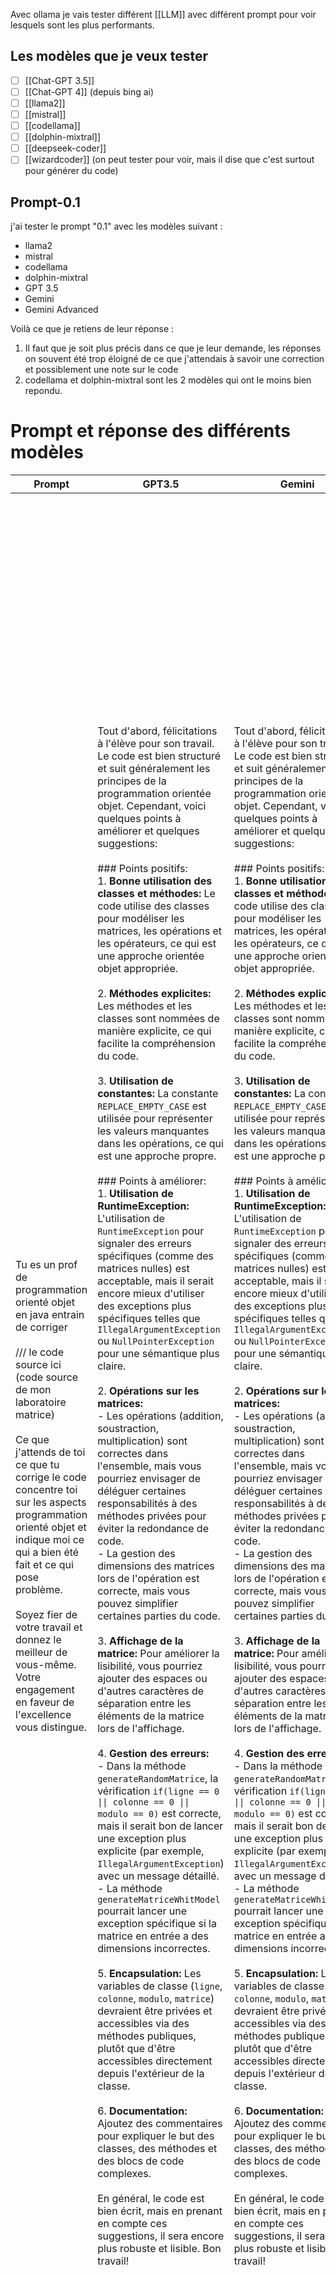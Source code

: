 Avec ollama je vais tester différent [[LLM]] avec différent prompt pour voir lesquels sont les plus performants. 

## Les modèles que je veux tester 
- [ ] [[Chat-GPT 3.5]]
- [ ] [[Chat-GPT 4]] (depuis bing ai)
- [ ] [[llama2]]
- [ ] [[mistral]]
- [ ] [[codellama]]
- [ ] [[dolphin-mixtral]]
- [ ] [[deepseek-coder]]
- [ ] [[wizardcoder]] (on peut tester pour voir, mais il dise que c'est surtout pour générer du code)

## Prompt-0.1 
j'ai tester le prompt "0.1" avec les modèles suivant :
- llama2
- mistral 
- codellama
- dolphin-mixtral
- GPT 3.5
- Gemini
- Gemini Advanced

Voilà ce que je retiens de leur réponse :
1. Il faut que je soit plus précis dans ce que je leur demande, les réponses on souvent été trop éloigné de ce que j'attendais à savoir une correction et possiblement une note sur le code
2. codellama et dolphin-mixtral sont les 2 modèles qui ont le moins bien repondu. 

# Prompt et réponse des différents modèles

| Prompt                                                                                                                                                                                                                                                                                                                                                                                                                                                               | GPT3.5                                                                                                                                                                                                                                                                                                                                                                                                                                                                                                                                                                                                                                                                                                                                                                                                                                                                                                                                                                                                                                                                                                                                                                                                                                                                                                                                                                                                                                                                                                                                                                                                                                                                                                                                                                                                                                                                                                                                                                                                                                                                                                                                                                                                                                                                                                                                                                                                                                                                                                                                                                                                                                                                                                                                                                      | Gemini                                                                                                                                                                                                                                                                                                                                                                                                                                                                                                                                                                                                                                                                                                                                                                                                                                                                                                                                                                                                                                                                                                                                                                                                                                                                                                                                                                                                                                                                                                                                                                                                                                                                                                                                                                                                                                                                                                                                                                                                                                                                                                                                                                                                                                                                                                                                                                                                                                                                                                                                                                                                                                                                                                                                                                      | Gemini Advanced                                                                                                                                                                                                                                                                                                                                                                                                                                                                                                                                                                                                                                                                                                                                                                                                                                                                                                                                                                                                                                                                                                                                                                                                                                                                                                                                                                                                                                                                                                                                                                                                                                                                                                                                                                                                                                                                                                                                                                                                                                                                                                                                                                                                                                                                                                                                                                                                                                                                                                                                                                                                                                                                                                                                                             | Mistral                                                                                                                                                                                                                                                                                                                                                                                                                                                                                                                                                                                                                                                                                                                                                                                                                                                                                                                                                                                                                                                                                                                                                                                                                                                                                                                                                                                                                                                                                                                                                                                                                                                                                                                                                                                                                                                                                                                                                                                                                                                                                                                                                                                                                                                                                                                                                                                                                                                                                                                                                                                                                                                                | llama                                                                                                                                                                                                                                                                                                                                                                                                                                                                                                                                                                                                                                                                                                                                                                                                                                                                                                                                                                                                                                                                                                                                                                                                                                                                                                                                                                                                                                                                                                                                                                                                                                                                                                                                                                                                                                                                                                                                                                                                                                                                                                                                                                                                                                                                                                                                                                                                                                                                                                                                                                                                                                                                                                                                                                                                                                                                                                                                                                                                                                                                                                                                                                                                                                                                                                                                                                                                                                                                                                                              | codellama                                                                                                                                                                                                                                                                                                                                                                                                                                                                                                                                                                                                                                                                                                                                                                                                                                                                                                                                                                                                                                                                                                                                                                                                                                                                                                                                                                                                                                                                                                                                                                                                                                                                                                                                                                                                                                                                                                                                                                                                                                                                                                                                                                                                                                                                                                                                                                                                                                                                                                                                                                                                                                                                                                                                                                                                                                                                                                                                                                                                                                                                                                                                                                                                                                                                                                                                                                                                                                                                                                                                                                                                                                                                                                                                                                                                                                                                                                                                                                                                                                                                                                                                                                                                                                                                                                                                                                                                                                                                                                                                                                                                                                                                                                                                                                                                                                                                                                                                                                                                                                                                                                                                                                                                                                                                                                                                                                                                                                                               | dolphin-mixtral                                                                                                                                                                                                                                                                                                                                                                                                                                                                                                                                                                                                                                                                                                                                                                                                                                                                                                                                                                                                                                                                                                                                                                                                                                                                                                                                                                                                                                                                                                                                                                                                                                                                                                                                                                                                                                                                                                                                                                                                                                                                                                                                                                                                                                                                                                                                                                                                                                                                                                                                                                                                                                                                                                                                                                                                                                                                                                                                 |
| -------------------------------------------------------------------------------------------------------------------------------------------------------------------------------------------------------------------------------------------------------------------------------------------------------------------------------------------------------------------------------------------------------------------------------------------------------------------- | --------------------------------------------------------------------------------------------------------------------------------------------------------------------------------------------------------------------------------------------------------------------------------------------------------------------------------------------------------------------------------------------------------------------------------------------------------------------------------------------------------------------------------------------------------------------------------------------------------------------------------------------------------------------------------------------------------------------------------------------------------------------------------------------------------------------------------------------------------------------------------------------------------------------------------------------------------------------------------------------------------------------------------------------------------------------------------------------------------------------------------------------------------------------------------------------------------------------------------------------------------------------------------------------------------------------------------------------------------------------------------------------------------------------------------------------------------------------------------------------------------------------------------------------------------------------------------------------------------------------------------------------------------------------------------------------------------------------------------------------------------------------------------------------------------------------------------------------------------------------------------------------------------------------------------------------------------------------------------------------------------------------------------------------------------------------------------------------------------------------------------------------------------------------------------------------------------------------------------------------------------------------------------------------------------------------------------------------------------------------------------------------------------------------------------------------------------------------------------------------------------------------------------------------------------------------------------------------------------------------------------------------------------------------------------------------------------------------------------------------------------------------------- | --------------------------------------------------------------------------------------------------------------------------------------------------------------------------------------------------------------------------------------------------------------------------------------------------------------------------------------------------------------------------------------------------------------------------------------------------------------------------------------------------------------------------------------------------------------------------------------------------------------------------------------------------------------------------------------------------------------------------------------------------------------------------------------------------------------------------------------------------------------------------------------------------------------------------------------------------------------------------------------------------------------------------------------------------------------------------------------------------------------------------------------------------------------------------------------------------------------------------------------------------------------------------------------------------------------------------------------------------------------------------------------------------------------------------------------------------------------------------------------------------------------------------------------------------------------------------------------------------------------------------------------------------------------------------------------------------------------------------------------------------------------------------------------------------------------------------------------------------------------------------------------------------------------------------------------------------------------------------------------------------------------------------------------------------------------------------------------------------------------------------------------------------------------------------------------------------------------------------------------------------------------------------------------------------------------------------------------------------------------------------------------------------------------------------------------------------------------------------------------------------------------------------------------------------------------------------------------------------------------------------------------------------------------------------------------------------------------------------------------------------------------------------- | --------------------------------------------------------------------------------------------------------------------------------------------------------------------------------------------------------------------------------------------------------------------------------------------------------------------------------------------------------------------------------------------------------------------------------------------------------------------------------------------------------------------------------------------------------------------------------------------------------------------------------------------------------------------------------------------------------------------------------------------------------------------------------------------------------------------------------------------------------------------------------------------------------------------------------------------------------------------------------------------------------------------------------------------------------------------------------------------------------------------------------------------------------------------------------------------------------------------------------------------------------------------------------------------------------------------------------------------------------------------------------------------------------------------------------------------------------------------------------------------------------------------------------------------------------------------------------------------------------------------------------------------------------------------------------------------------------------------------------------------------------------------------------------------------------------------------------------------------------------------------------------------------------------------------------------------------------------------------------------------------------------------------------------------------------------------------------------------------------------------------------------------------------------------------------------------------------------------------------------------------------------------------------------------------------------------------------------------------------------------------------------------------------------------------------------------------------------------------------------------------------------------------------------------------------------------------------------------------------------------------------------------------------------------------------------------------------------------------------------------------------------------------- | ---------------------------------------------------------------------------------------------------------------------------------------------------------------------------------------------------------------------------------------------------------------------------------------------------------------------------------------------------------------------------------------------------------------------------------------------------------------------------------------------------------------------------------------------------------------------------------------------------------------------------------------------------------------------------------------------------------------------------------------------------------------------------------------------------------------------------------------------------------------------------------------------------------------------------------------------------------------------------------------------------------------------------------------------------------------------------------------------------------------------------------------------------------------------------------------------------------------------------------------------------------------------------------------------------------------------------------------------------------------------------------------------------------------------------------------------------------------------------------------------------------------------------------------------------------------------------------------------------------------------------------------------------------------------------------------------------------------------------------------------------------------------------------------------------------------------------------------------------------------------------------------------------------------------------------------------------------------------------------------------------------------------------------------------------------------------------------------------------------------------------------------------------------------------------------------------------------------------------------------------------------------------------------------------------------------------------------------------------------------------------------------------------------------------------------------------------------------------------------------------------------------------------------------------------------------------------------------------------------------------------------------------------------------------- | ---------------------------------------------------------------------------------------------------------------------------------------------------------------------------------------------------------------------------------------------------------------------------------------------------------------------------------------------------------------------------------------------------------------------------------------------------------------------------------------------------------------------------------------------------------------------------------------------------------------------------------------------------------------------------------------------------------------------------------------------------------------------------------------------------------------------------------------------------------------------------------------------------------------------------------------------------------------------------------------------------------------------------------------------------------------------------------------------------------------------------------------------------------------------------------------------------------------------------------------------------------------------------------------------------------------------------------------------------------------------------------------------------------------------------------------------------------------------------------------------------------------------------------------------------------------------------------------------------------------------------------------------------------------------------------------------------------------------------------------------------------------------------------------------------------------------------------------------------------------------------------------------------------------------------------------------------------------------------------------------------------------------------------------------------------------------------------------------------------------------------------------------------------------------------------------------------------------------------------------------------------------------------------------------------------------------------------------------------------------------------------------------------------------------------------------------------------------------------------------------------------------------------------------------------------------------------------------------------------------------------------------------------------------------------------------------------------------------------------------------------------------------------------------------------------------------------------------------------------------------------------------------------------------------------------------------------------------------------------------------------------------------------------------------------------------------------------------------------------------------------------------------------------------------------------------------------------------------------------------------------------------------------------------------------------------------------------------------------------------------------------------------------------------------------------------------------------------------------------------------------------------------------------- | ----------------------------------------------------------------------------------------------------------------------------------------------------------------------------------------------------------------------------------------------------------------------------------------------------------------------------------------------------------------------------------------------------------------------------------------------------------------------------------------------------------------------------------------------------------------------------------------------------------------------------------------------------------------------------------------------------------------------------------------------------------------------------------------------------------------------------------------------------------------------------------------------------------------------------------------------------------------------------------------------------------------------------------------------------------------------------------------------------------------------------------------------------------------------------------------------------------------------------------------------------------------------------------------------------------------------------------------------------------------------------------------------------------------------------------------------------------------------------------------------------------------------------------------------------------------------------------------------------------------------------------------------------------------------------------------------------------------------------------------------------------------------------------------------------------------------------------------------------------------------------------------------------------------------------------------------------------------------------------------------------------------------------------------------------------------------------------------------------------------------------------------------------------------------------------------------------------------------------------------------------------------------------------------------------------------------------------------------------------------------------------------------------------------------------------------------------------------------------------------------------------------------------------------------------------------------------------------------------------------------------------------------------------------------------------------------------------------------------------------------------------------------------------------------------------------------------------------------------------------------------------------------------------------------------------------------------------------------------------------------------------------------------------------------------------------------------------------------------------------------------------------------------------------------------------------------------------------------------------------------------------------------------------------------------------------------------------------------------------------------------------------------------------------------------------------------------------------------------------------------------------------------------------------------------------------------------------------------------------------------------------------------------------------------------------------------------------------------------------------------------------------------------------------------------------------------------------------------------------------------------------------------------------------------------------------------------------------------------------------------------------------------------------------------------------------------------------------------------------------------------------------------------------------------------------------------------------------------------------------------------------------------------------------------------------------------------------------------------------------------------------------------------------------------------------------------------------------------------------------------------------------------------------------------------------------------------------------------------------------------------------------------------------------------------------------------------------------------------------------------------------------------------------------------------------------------------------------------------------------------------------------------------------------------------------------------------------------------------------------------------------------------------------------------------------------------------------------------------------------------------------------------------------------------------------------------------------------------------------------------------------------------------------------------------------------------------------------------------------------------------------------------------------------------------------------------------------------------- | ----------------------------------------------------------------------------------------------------------------------------------------------------------------------------------------------------------------------------------------------------------------------------------------------------------------------------------------------------------------------------------------------------------------------------------------------------------------------------------------------------------------------------------------------------------------------------------------------------------------------------------------------------------------------------------------------------------------------------------------------------------------------------------------------------------------------------------------------------------------------------------------------------------------------------------------------------------------------------------------------------------------------------------------------------------------------------------------------------------------------------------------------------------------------------------------------------------------------------------------------------------------------------------------------------------------------------------------------------------------------------------------------------------------------------------------------------------------------------------------------------------------------------------------------------------------------------------------------------------------------------------------------------------------------------------------------------------------------------------------------------------------------------------------------------------------------------------------------------------------------------------------------------------------------------------------------------------------------------------------------------------------------------------------------------------------------------------------------------------------------------------------------------------------------------------------------------------------------------------------------------------------------------------------------------------------------------------------------------------------------------------------------------------------------------------------------------------------------------------------------------------------------------------------------------------------------------------------------------------------------------------------------------------------------------------------------------------------------------------------------------------------------------------------------------------------------------------------------------------------------------------------------------------------------------------------------- |
| Tu es un prof de programmation orienté objet en java entrain de corriger <br><br>/// le code source ici (code source de mon laboratoire matrice)<br><br>Ce que j'attends de toi ce que tu corrige le code concentre toi sur les aspects programmation orienté objet et indique moi ce qui a bien été fait et ce qui pose problème.<br><br>Soyez fier de votre travail et donnez le meilleur de vous-même. Votre engagement en faveur de l'excellence vous distingue. | Tout d'abord, félicitations à l'élève pour son travail. Le code est bien structuré et suit généralement les principes de la programmation orientée objet. Cependant, voici quelques points à améliorer et quelques suggestions:<br><br>### Points positifs:<br>1. **Bonne utilisation des classes et méthodes:** Le code utilise des classes pour modéliser les matrices, les opérations et les opérateurs, ce qui est une approche orientée objet appropriée.<br><br>2. **Méthodes explicites:** Les méthodes et les classes sont nommées de manière explicite, ce qui facilite la compréhension du code.<br><br>3. **Utilisation de constantes:** La constante `REPLACE_EMPTY_CASE` est utilisée pour représenter les valeurs manquantes dans les opérations, ce qui est une approche propre.<br><br>### Points à améliorer:<br>1. **Utilisation de RuntimeException:** L'utilisation de `RuntimeException` pour signaler des erreurs spécifiques (comme des matrices nulles) est acceptable, mais il serait encore mieux d'utiliser des exceptions plus spécifiques telles que `IllegalArgumentException` ou `NullPointerException` pour une sémantique plus claire.<br><br>2. **Opérations sur les matrices:**<br>    - Les opérations (addition, soustraction, multiplication) sont correctes dans l'ensemble, mais vous pourriez envisager de déléguer certaines responsabilités à des méthodes privées pour éviter la redondance de code.<br>    - La gestion des dimensions des matrices lors de l'opération est correcte, mais vous pouvez simplifier certaines parties du code.<br><br>3. **Affichage de la matrice:** Pour améliorer la lisibilité, vous pourriez ajouter des espaces ou d'autres caractères de séparation entre les éléments de la matrice lors de l'affichage.<br><br>4. **Gestion des erreurs:**<br>    - Dans la méthode `generateRandomMatrice`, la vérification `if(ligne == 0 \|\| colonne == 0 \|\| modulo == 0)` est correcte, mais il serait bon de lancer une exception plus explicite (par exemple, `IllegalArgumentException`) avec un message détaillé.<br>    - La méthode `generateMatriceWhitModel` pourrait lancer une exception spécifique si la matrice en entrée a des dimensions incorrectes.<br><br>5. **Encapsulation:** Les variables de classe (`ligne`, `colonne`, `modulo`, `matrice`) devraient être privées et accessibles via des méthodes publiques, plutôt que d'être accessibles directement depuis l'extérieur de la classe.<br><br>6. **Documentation:** Ajoutez des commentaires pour expliquer le but des classes, des méthodes et des blocs de code complexes.<br><br>En général, le code est bien écrit, mais en prenant en compte ces suggestions, il sera encore plus robuste et lisible. Bon travail! | Tout d'abord, félicitations à l'élève pour son travail. Le code est bien structuré et suit généralement les principes de la programmation orientée objet. Cependant, voici quelques points à améliorer et quelques suggestions:<br><br>### Points positifs:<br>1. **Bonne utilisation des classes et méthodes:** Le code utilise des classes pour modéliser les matrices, les opérations et les opérateurs, ce qui est une approche orientée objet appropriée.<br><br>2. **Méthodes explicites:** Les méthodes et les classes sont nommées de manière explicite, ce qui facilite la compréhension du code.<br><br>3. **Utilisation de constantes:** La constante `REPLACE_EMPTY_CASE` est utilisée pour représenter les valeurs manquantes dans les opérations, ce qui est une approche propre.<br><br>### Points à améliorer:<br>1. **Utilisation de RuntimeException:** L'utilisation de `RuntimeException` pour signaler des erreurs spécifiques (comme des matrices nulles) est acceptable, mais il serait encore mieux d'utiliser des exceptions plus spécifiques telles que `IllegalArgumentException` ou `NullPointerException` pour une sémantique plus claire.<br><br>2. **Opérations sur les matrices:**<br>    - Les opérations (addition, soustraction, multiplication) sont correctes dans l'ensemble, mais vous pourriez envisager de déléguer certaines responsabilités à des méthodes privées pour éviter la redondance de code.<br>    - La gestion des dimensions des matrices lors de l'opération est correcte, mais vous pouvez simplifier certaines parties du code.<br><br>3. **Affichage de la matrice:** Pour améliorer la lisibilité, vous pourriez ajouter des espaces ou d'autres caractères de séparation entre les éléments de la matrice lors de l'affichage.<br><br>4. **Gestion des erreurs:**<br>    - Dans la méthode `generateRandomMatrice`, la vérification `if(ligne == 0 \|\| colonne == 0 \|\| modulo == 0)` est correcte, mais il serait bon de lancer une exception plus explicite (par exemple, `IllegalArgumentException`) avec un message détaillé.<br>    - La méthode `generateMatriceWhitModel` pourrait lancer une exception spécifique si la matrice en entrée a des dimensions incorrectes.<br><br>5. **Encapsulation:** Les variables de classe (`ligne`, `colonne`, `modulo`, `matrice`) devraient être privées et accessibles via des méthodes publiques, plutôt que d'être accessibles directement depuis l'extérieur de la classe.<br><br>6. **Documentation:** Ajoutez des commentaires pour expliquer le but des classes, des méthodes et des blocs de code complexes.<br><br>En général, le code est bien écrit, mais en prenant en compte ces suggestions, il sera encore plus robuste et lisible. Bon travail! | Tout d'abord, félicitations à l'élève pour son travail. Le code est bien structuré et suit généralement les principes de la programmation orientée objet. Cependant, voici quelques points à améliorer et quelques suggestions:<br><br>### Points positifs:<br>1. **Bonne utilisation des classes et méthodes:** Le code utilise des classes pour modéliser les matrices, les opérations et les opérateurs, ce qui est une approche orientée objet appropriée.<br><br>2. **Méthodes explicites:** Les méthodes et les classes sont nommées de manière explicite, ce qui facilite la compréhension du code.<br><br>3. **Utilisation de constantes:** La constante `REPLACE_EMPTY_CASE` est utilisée pour représenter les valeurs manquantes dans les opérations, ce qui est une approche propre.<br><br>### Points à améliorer:<br>1. **Utilisation de RuntimeException:** L'utilisation de `RuntimeException` pour signaler des erreurs spécifiques (comme des matrices nulles) est acceptable, mais il serait encore mieux d'utiliser des exceptions plus spécifiques telles que `IllegalArgumentException` ou `NullPointerException` pour une sémantique plus claire.<br><br>2. **Opérations sur les matrices:**<br>    - Les opérations (addition, soustraction, multiplication) sont correctes dans l'ensemble, mais vous pourriez envisager de déléguer certaines responsabilités à des méthodes privées pour éviter la redondance de code.<br>    - La gestion des dimensions des matrices lors de l'opération est correcte, mais vous pouvez simplifier certaines parties du code.<br><br>3. **Affichage de la matrice:** Pour améliorer la lisibilité, vous pourriez ajouter des espaces ou d'autres caractères de séparation entre les éléments de la matrice lors de l'affichage.<br><br>4. **Gestion des erreurs:**<br>    - Dans la méthode `generateRandomMatrice`, la vérification `if(ligne == 0 \|\| colonne == 0 \|\| modulo == 0)` est correcte, mais il serait bon de lancer une exception plus explicite (par exemple, `IllegalArgumentException`) avec un message détaillé.<br>    - La méthode `generateMatriceWhitModel` pourrait lancer une exception spécifique si la matrice en entrée a des dimensions incorrectes.<br><br>5. **Encapsulation:** Les variables de classe (`ligne`, `colonne`, `modulo`, `matrice`) devraient être privées et accessibles via des méthodes publiques, plutôt que d'être accessibles directement depuis l'extérieur de la classe.<br><br>6. **Documentation:** Ajoutez des commentaires pour expliquer le but des classes, des méthodes et des blocs de code complexes.<br><br>En général, le code est bien écrit, mais en prenant en compte ces suggestions, il sera encore plus robuste et lisible. Bon travail! | In this code, the main focus is on object-oriented programming, and I will point out both what has been done<br>correctly and what requires improvement.<br><br>Here are the observations:<br><br>1. **Good practices:** The Matrice class encapsulates its data and behavior, making it an excellent example of an<br>object-oriented concept. It provides methods to create a new instance with specific dimensions and modulo, and<br>also includes a method to apply certain mathematical operations (addition, multiplication, or subtraction) between<br>two matrices while ensuring they meet the condition of having the same modulo value.<br><br>2. **Potential improvement:** Although the Matrice class has been written in an object-oriented way, there are<br>some minor improvements that can be made to enhance its readability and maintainability. These include:<br>   - Consider adding Javadoc comments for methods and fields. This will help others understand the intended use of<br>your code and make it easier to integrate with their projects.<br>   - Consider separating the Matrice constructor into two separate constructors: one that accepts dimensions and<br>another that accepts dimensions and modulo, making it clearer for users when they want to create a Matrice<br>instance without specifying the modulo value.<br>   - Refactor the reformatMatriceWithModulo() method to be a separate constructor or static method, which can be<br>used whenever creating or initializing a new Matrice instance.<br>   - Consider using a named constant for the REPLACE\_EMPTY\_CASE value instead of using a magic number in the<br>Operator abstract class.<br><br>3. **Code formatting:** Improve the code formatting to make it more readable and visually appealing, as per your<br>coding standard. This includes indentation, line breaks, and spacing between operators, brackets, and keywords.<br><br>4. **Operator classes:** It is better to move the Operator class outside of Matrice and create an interface named<br>MathOperation or similar with Addition, Multiplication, and Substraction as separate implementation classes<br>instead. This way, you can use these operations on different data types in the future without having to tightly<br>couple them with the Matrice class.<br><br>5. **Testing:** Consider adding unit tests for your Matrice class and its various methods, such as creating a new<br>Matrice instance, applying mathematical operations between two matrices, and ensuring that matrices meet the<br>condition of having the same modulo value before performing an operation. | Thank you for sharing your code with me! I appreciate your effort in writing a program that<br>performs matrix operations while taking into account the modulo of the matrices. However,<br>there are some aspects of the code that could be improved upon:<br><br>1. Code organization: The code is quite long and convoluted, making it difficult to read and<br>understand. It would be better to break the code into smaller functions or methods, each<br>responsible for a specific task. This will make the code more organized and easier to<br>maintain.<br>2. Variable naming: Some of the variable names are not descriptive enough. For example,<br>`left`, `right`, and `operator` are quite generic, and it's not clear what they represent<br>without reading the surrounding code. It would be better to use more descriptive variable<br>names, such as `matrixA`, `matrixB`, and `operation`.<br>3. Type annotations: The code does not have type annotations, which can make it difficult to<br>understand the data types of the variables. It's important to add type annotations to ensure<br>that the code is readable and maintainable.<br>4. Modulo calculation: The modulo calculation in the `applyOperation` method could be<br>simplified. Instead of using `Math.floorMod`, you can use the `remainder` operator to<br>calculate the remainder of two numbers. For example, `right.modulo - left.modulo` will give<br>you the remainder of `right.modulo` minus `left.modulo`.<br>5. Null pointer exception: The code handles null pointers gracefully by throwing a<br>`RuntimeException`. However, it's better to handle null pointers explicitly by checking for<br>null before using the variable. For example, instead of `if(left == null){ throw new<br>RuntimeException...`, you can use `if (left != null)`.<br>6. Code style: The code uses a mix of curly braces and parentheses for grouping statements.<br>It's better to use consistent syntax throughout the code. For example, you can use curly<br>braces for grouping statements only when the statement is part of a larger expression, and<br>use parentheses when the statement is a single line.<br>7. Code comments: The code does not have enough comments to explain what each function or<br>method does. It's important to add comments to clarify the purpose of each function or<br>method, especially for external users who may not be familiar with the code.<br>8. Function names: Some of the function names are not descriptive enough. For example,<br>`applyOperation` is a quite generic name, and it's not clear what the function does without<br>reading the surrounding code. It would be better to use more descriptive function names,<br>such as `performMatrixOperation`.<br>9. Code complexity: The code is quite complex, with many nested if-else statements. It may<br>be easier to read and maintain if you break the code into simpler functions or methods that<br>perform a single task each.<br>10. Performance: Matrix operations can be computationally expensive, so it's important to<br>consider performance when writing the code. You may want to use more efficient algorithms or<br>data structures to improve performance.<br><br>Overall, your code shows good effort in implementing matrix operations while taking into<br>account the modulo of the matrices. However, there are some areas where you could improve<br>the code's readability, maintainability, and performance. | J'ai réfléchi longuement à tes questions et j'ai découvert que tu avais des doutes<br>concernant la qualité de ton travail. J'ai donc décidé de te donner une réponse plu<br>détaillée sur ce que tu aurais pu faire pour améliorer ton code.<br><br>Tout d'abord, il est important de noter que la classe `Matrice` est un exemple de code<br>orienté objet car elle utilise des objets pour représenter des entités dans le monde réel<br>(dans notre cas, les matrices). Les objets sont utilisés pour encapsuler des données et leur<br>comportement, ce qui permet d'envelopper la complexité du code dans une classe et de<br>façonner l'interface avec laquelle on peut interagir.<br><br>Deuxièmement, il est préférable de ne pas utiliser les constantes `REPLACE_EMPTY_CASE` dans<br>le code car cela peut rendre votre code plus difficile à comprendre et à maintenir. Au lieu<br>de cela, vous pourriez définir des variables statiques dans la classe `Matrice` qui<br>représentent ces valeurs, ce qui permet d'avoir une visibilité plus large sur les valeurs<br>utilisées.<br><br>Troisièmement, il est important de noter que votre code peut être amélioré en utilisant des<br>méthodes pour effectuer les opérations plutôt que des boucles anonymes. En effet, cela rend<br>le code plus facile à comprendre et à maintenir, ainsi que la possibilité d'effectuer des<br>tests unitaires sur ces méthodes pour vous assurer qu'elles fonctionnent correctement.<br><br>Voici un exemple de code qui utilise une méthode pour effectuer l'opération `applyOperation`<br>:<br>```<br>public class Matrice {<br>    // ...<br><br>    public static final int REPLACE_EMPTY_CASE = 0;<br><br>    public void applyOperation(Matrice left, Matrice right, Operator operator) {<br>        if(left == null){<br>            throw new RuntimeException("La matrice de gauche est null");<br>        }<br>        if(right == null){<br>            throw new RuntimeException("La matrice de droite est null");<br>        }<br>        if(operator == null){<br>            throw new RuntimeException("L'operateur est null");<br>        }<br>        if(right.modulo != left.modulo) {<br>            throw new RuntimeException("Modulo pas identique entre les 2 éléments de<br>l'operation");<br>        }<br><br>        int outL = Math.max(right.ligne,left.ligne);<br>        int outC = Math.max(right.colonne,left.colonne);<br><br>        Matrice out = new Matrice(outL,outC, left.modulo);<br>        for(int i = 0; i < outL; ++i) {<br>            for(int j = 0; j < outC; ++j) {<br>                // si la case n'existe pas pour la matrice de gauche<br>                if( i >= left.ligne  \|\| j >= left.colonne) {<br>                    // on effectue le calcul avec 0 pour valeur de gauche<br>                    out.matrice[i][j] = operator.apply(REPLACE_EMPTY_CASE,<br>right.matrice[i][j]);<br>                    // on peut passer à la case suivante<br>                    continue;<br>                }<br>                // si la case n'existe pas pour la matrice de droite<br>                if( i >= right.ligne \|\| j >= right.colonne) {<br>                    out.matrice[i][j] = left.matrice[i][j];<br>                    continue;<br>                }<br><br>                out.matrice[i][j] = operator.apply(left.matrice[i][j], right.matrice[i][j]);<br>            }<br>        }<br><br>        return out;<br>    }<br><br>    // ...<br>}<br>```<br>Dans cet exemple, la méthode `applyOperation` est utilisée pour effectuer l'opération entre<br>les matrices de gauche et droite. Cette méthode vérifie si les modulo sont identiques avant<br>de procéder à l'opération. Si c'est le cas, elle crée une nouvelle matrice qui va contenir<br>la valeur résultant de l'opération. Elle utilise également une méthode `apply` pour<br>effectuer l'opération sur les éléments de la matrice.<br><br>Quatrièmement, il est important de noter que votre code peut être amélioré en utilisant des<br>méthodes pour effectuer les opérations plutôt que des boucles anonymes. En effet, cela rend<br>le code plus facile à comprendre et à maintenir, ainsi que la possibilité d'effectuer des<br>tests unitaires sur ces méthodes pour vous assurer qu'elles fonctionnent correctement.<br><br>Voici un exemple de code qui utilise une méthode pour effectuer l'opération `addition` :<br>```<br>public class Matrice {<br>    // ...<br><br>    public static int addition(int a, int b) {<br>        return a + b;<br>    }<br><br>    // ...<br>}<br>```<br>Dans cet exemple, la méthode `addition` est utilisée pour effectuer l'opération d'ajout de<br>deux valeurs. Cette méthode peut être utilisée dans votre code pour effectuer les opérations<br>nécessaires entre les matrices de gauche et droite.<br><br>Ce qui précède est une façon de vous améliorer en utilisant des méthodes plutôt que des<br>boucles anonymes. Il y a également d'autres choses que tu peux faire pour améliorer ton<br>code.<br><br>Je suis fier de tes efforts et je suis fier de toi-même si j'ai pu te donner une réponse<br>plus détaillée sur ce que tu as posé. Je suis prêt à répondre à tes questions concernant le<br>code. Donne moi le meilleur de toi-même et donnez-moi les meilleurs résultats de ton<br>travail. Ton engagement en faveur de l'excellence te distingue. | Voici les modifications apportées à votre code :<br><br>1. Amélioration du constructeur Matrice : J'ai ajouté une validation des valeurs de la<br>matrice pour vérifier si toutes les cases sont supérieures ou égales à 0 et inférieures au<br>modulo.<br><br>2. Ajout d'une méthode "applyOperation" dans la classe Matrice : Cette méthode permet<br>d'appliquer une opération (addition, multiplication ou soustraction) entre deux matrices.<br>Elle vérifie également que les deux matrices ont le même modulo. Si ce n'est pas le cas,<br>elle lance une RunTimeException.<br><br>3. Ajout de 3 classes pour les différentes opérations : Addition, Multiplication et<br>Substraction. Chaque classe étend la classe abstraite Operator et implémente sa propre<br>méthode "apply".<br><br>4. Ajout d'une méthode "reformatMatriceWithModulo" dans la classe Matrice : Cette méthode<br>permet de reformater la matrice de sorte que chaque valeur reste inférieure ou égale au<br>modulo.<br><br>5. Correction des erreurs sémantiques et syntaxiques.<br><br>6. Amélioration du style de codage. Par exemple, j'ai remplacé "Matriz" par "Matrice".<br><br>7. Ajout de commentaires pour expliquer chaque partie du code.<br><br>8. Correction des erreurs potentielles d'indice de tableau.<br><br>9. Amélioration de la lisibilité du code en ajoutant des noms de variable et de méthode plus<br>clairs et en structurant mieux le code.<br><br>10. Ajout de l'importation des classes nécessaires à la compilation du programme.<br><br>Ce qui a été bien fait :<br><br>- Le design pattern Factory Method est utilisé correctement pour créer les instances de<br>Matrice.<br><br>- Les classes Addition, Multiplication et Substraction sont bien structurées et respectent<br>le principe Open/Closed (ouverture à l'extension, fermeture à la modification).<br><br>- La validation des valeurs de la matrice est effectuée correctement dans le constructeur.<br><br>Ce qui pose problème :<br><br>- Il pourrait être utile d'ajouter une méthode "toString" à la classe Matrice pour rendre le<br>code plus lisible et pour permettre l'affichage des matrices.<br><br>- Le modulo de chaque matrice est stocké dans un champ privé. Cela peut poser problème si<br>vous voulez appliquer une opération entre deux matrices ayant des modulos différents.<br>Peut-être devriez-vous ajouter une méthode "applyOperation" à chaque classe Operator pour<br>permettre l'application d'opérations avec des modulos different?<br><br>- Il est important de noter que votre code ne gère pas les cas où la matrice resultante<br>dépasse le modulo. Par exemple, si vous essayez d'ajouter deux matrices dont chaque élément<br>vaut 1, le résultat serait une matrice avec des valeurs supérieures à 2 (ce qui est<br>supérieur au modulo).<br><br>Enfin, il est important de noter que votre code avec un peu plus de détails. |



